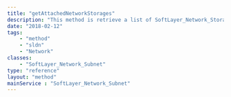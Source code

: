 ```yaml
---
title: "getAttachedNetworkStorages"
description: "This method is retrieve a list of SoftLayer_Network_Storage volumes that are authorized access to this SoftLayer_Network_Subnet. "
date: "2018-02-12"
tags:
    - "method"
    - "sldn"
    - "Network"
classes:
    - "SoftLayer_Network_Subnet"
type: "reference"
layout: "method"
mainService : "SoftLayer_Network_Subnet"
---
```


